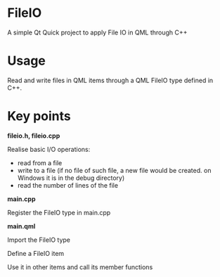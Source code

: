 # FileIO
A simple Qt Quick project to apply File IO in QML through C++

# Usage
Read and write files in QML items through a QML FileIO type defined in C++.

# Key points
**fileio.h, fileio.cpp**

Realise basic I/O operations:

 - read from a file
 - write to a file (if no file of such file, a new file would be created. on Windows it is in the debug directory)
 - read the number of lines of the file
 
 **main.cpp**
 
Register the FileIO type in main.cpp

**main.qml**

Import the FileIO type

Define a FileIO item

Use it in other items and call its member functions




